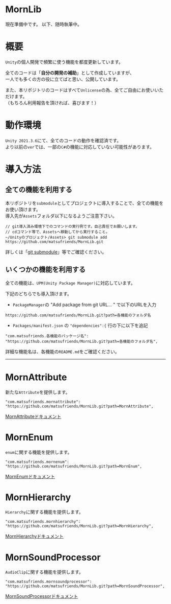 # MornLib

現在準備中です。
以下、随時執筆中。

# 概要
`Unity`の個人開発で頻繁に使う機能を都度更新しています。  

全てのコードは「**自分の開発の補助**」として作成していますが、  
一人でも多くの方の役に立てばと思い、公開しています。  

また、本リポジトリのコードはすべて`Unlicense`の為、全てご自由にお使いいただけます。  
（もちろん利用報告を頂ければ、喜びます！）

# 動作環境
`Unity 2021.3.6`にて、全てのコードの動作を確認済です。  
より以前の`ver`では、一部の`C#`の機能に対応していない可能性があります。

# 導入方法

## 全ての機能を利用する
本リポジトリを`submodule`としてプロジェクトに導入することで、全ての機能をお使い頂けます。  
導入先が`Assets`フォルダ以下になるようご注意下さい。

```
// git導入済み環境下でのコマンドの実行例です。自己責任でお願いします。
// cdコマンド等で、Assetsへ移動してから実行すること。
~/Unityのプロジェクト/Assets> git submodule add https://github.com/matsufriends/MornLib.git
```

詳しくは「[git submodule](https://www.google.com/search?q=git+submodule)」等でご確認ください。

## いくつかの機能を利用する
全ての機能は、`UPM(Unity Package Manager)`に対応しています。  

下記のどちらでも導入頂けます。
- `PackageManager`の "Add package from git URL... " で以下のURLを入力

```
https://github.com/matsufriends/MornLib.git?path=各機能のフォルダ名
```

- `Packages/manifest.json` の `"dependencies":{` 行の下に以下を追記

```
"com.matsufriends.各機能のパッケージ名": "https://github.com/matsufriends/MornLib.git?path=各機能のフォルダ名",
```

詳細な機能名は、各機能の`README.md`をご確認ください。

---

# MornAttribute

新たな`Attribute`を提供します。

```
"com.matsufriends.mornattribute": "https://github.com/matsufriends/MornLib.git?path=MornAttribute",
```

[MornAttributeドキュメント](MornAttribute/README.md)

# MornEnum

`enum`に関する機能を提供します。

```
"com.matsufriends.mornenum": "https://github.com/matsufriends/MornLib.git?path=MornEnum",
```

[MornEnumドキュメント](MornEnum/README.md)

# MornHierarchy

`Hierarchy`に関する機能を提供します。

```
"com.matsufriends.mornhierarchy": "https://github.com/matsufriends/MornLib.git?path=MornHierarchy",
```

[MornHierarchyドキュメント](MornHierarchy/README.md)

# MornSoundProcessor

`AudioClip`に関する機能を提供します。

```
"com.matsufriends.mornsoundprocessor": "https://github.com/matsufriends/MornLib.git?path=MornSoundProcessor",
```

[MornSoundProcessorドキュメント](MornSoundProcessor/README.md)
